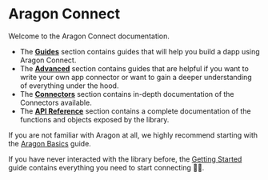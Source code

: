 # Aragon Connect

Welcome to the Aragon Connect documentation.

* The [**Guides**](guides/getting-started.md) section contains guides that will help you build a dapp using Aragon Connect.
* The [**Advanced**](advanced/low-level-queries.md) section contains guides that are helpful if you want to write your own app connector or want to gain a deeper understanding of everything under the hood.
* The [**Connectors**](connectors-reference/organizations.md) section contains in-depth documentation of the Connectors available.
* The [**API Reference**](api-reference/connect.md) section contains a complete documentation of the functions and objects exposed by the library.

If you are not familiar with Aragon at all, we highly recommend starting with the [Aragon Basics](guides/aragon-basics.md) guide.

If you have never interacted with the library before, the [Getting Started](guides/getting-started.md) guide contains everything you need to start connecting 👷🔌.
